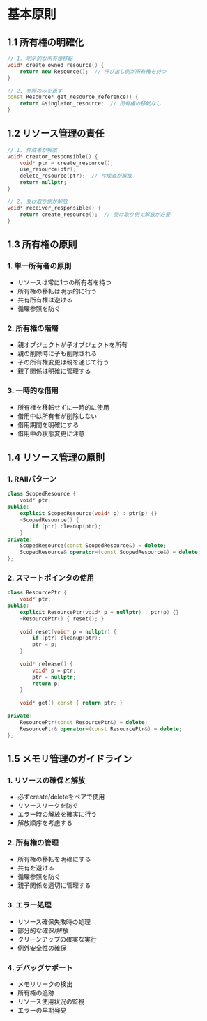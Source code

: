 # 基本原則

## 1.1 所有権の明確化
```cpp
// 1. 明示的な所有権移転
void* create_owned_resource() {
    return new Resource();  // 呼び出し側が所有権を持つ
}

// 2. 参照のみを返す
const Resource* get_resource_reference() {
    return &singleton_resource;  // 所有権の移転なし
}
```

## 1.2 リソース管理の責任
```cpp
// 1. 作成者が解放
void* creator_responsible() {
    void* ptr = create_resource();
    use_resource(ptr);
    delete_resource(ptr);  // 作成者が解放
    return nullptr;
}

// 2. 受け取り側が解放
void* receiver_responsible() {
    return create_resource();  // 受け取り側で解放が必要
}
```

## 1.3 所有権の原則

### 1. 単一所有者の原則
- リソースは常に1つの所有者を持つ
- 所有権の移転は明示的に行う
- 共有所有権は避ける
- 循環参照を防ぐ

### 2. 所有権の階層
- 親オブジェクトが子オブジェクトを所有
- 親の削除時に子も削除される
- 子の所有権変更は親を通じて行う
- 親子関係は明確に管理する

### 3. 一時的な借用
- 所有権を移転せずに一時的に使用
- 借用中は所有者が削除しない
- 借用期間を明確にする
- 借用中の状態変更に注意

## 1.4 リソース管理の原則

### 1. RAIIパターン
```cpp
class ScopedResource {
    void* ptr;
public:
    explicit ScopedResource(void* p) : ptr(p) {}
    ~ScopedResource() {
        if (ptr) cleanup(ptr);
    }
private:
    ScopedResource(const ScopedResource&) = delete;
    ScopedResource& operator=(const ScopedResource&) = delete;
};
```

### 2. スマートポインタの使用
```cpp
class ResourcePtr {
    void* ptr;
public:
    explicit ResourcePtr(void* p = nullptr) : ptr(p) {}
    ~ResourcePtr() { reset(); }
    
    void reset(void* p = nullptr) {
        if (ptr) cleanup(ptr);
        ptr = p;
    }
    
    void* release() {
        void* p = ptr;
        ptr = nullptr;
        return p;
    }
    
    void* get() const { return ptr; }
    
private:
    ResourcePtr(const ResourcePtr&) = delete;
    ResourcePtr& operator=(const ResourcePtr&) = delete;
};
```

## 1.5 メモリ管理のガイドライン

### 1. リソースの確保と解放
- 必ずcreate/deleteをペアで使用
- リソースリークを防ぐ
- エラー時の解放を確実に行う
- 解放順序を考慮する

### 2. 所有権の管理
- 所有権の移転を明確にする
- 共有を避ける
- 循環参照を防ぐ
- 親子関係を適切に管理する

### 3. エラー処理
- リソース確保失敗時の処理
- 部分的な確保/解放
- クリーンアップの確実な実行
- 例外安全性の確保

### 4. デバッグサポート
- メモリリークの検出
- 所有権の追跡
- リソース使用状況の監視
- エラーの早期発見
